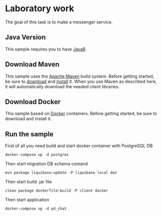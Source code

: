 # Laboratory work

The goal of this task is to make a messenger service. 

## Java Version

This sample requires you to have
[Java8](https://docs.oracle.com/javase/8/docs/technotes/guides/install/install_overview.html).

## Download Maven

This sample uses the [Apache Maven][maven] build system. Before getting started,
be
sure to [download][maven-download] and [install][maven-install] it. When you use
Maven as described here, it will automatically download the needed client
libraries. 

## Download Docker

This sample based on [Docker](https://hub.docker.com/?overlay=onboarding) containers. Before getting
 started, be sure to download and install it.

[maven]: https://maven.apache.org
[maven-download]: https://maven.apache.org/download.cgi
[maven-install]: https://maven.apache.org/install.html

## Run the sample

First of all you need build and start docker container with PostgreSQL DB

```
docker-compose up -d postgres
```
Then start migration DB schema comand 

```
mvn package liquibase:update -P liquibase local dev 
```

Then start build .jar file

```
clean package dockerfile:build -P client docker
```

Then start application

```
docker-compose up -d pd_chat
```
